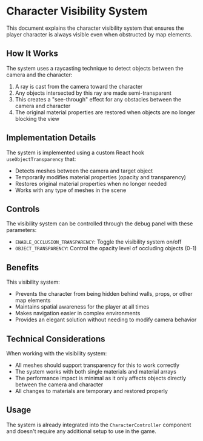 # Character Visibility System

This document explains the character visibility system that ensures the player character is always visible even when obstructed by map elements.

## How It Works

The system uses a raycasting technique to detect objects between the camera and the character:

1. A ray is cast from the camera toward the character
2. Any objects intersected by this ray are made semi-transparent
3. This creates a "see-through" effect for any obstacles between the camera and character
4. The original material properties are restored when objects are no longer blocking the view

## Implementation Details

The system is implemented using a custom React hook `useObjectTransparency` that:

- Detects meshes between the camera and target object
- Temporarily modifies material properties (opacity and transparency)
- Restores original material properties when no longer needed
- Works with any type of meshes in the scene

## Controls

The visibility system can be controlled through the debug panel with these parameters:

- `ENABLE_OCCLUSION_TRANSPARENCY`: Toggle the visibility system on/off
- `OBJECT_TRANSPARENCY`: Control the opacity level of occluding objects (0-1)

## Benefits

This visibility system:

- Prevents the character from being hidden behind walls, props, or other map elements
- Maintains spatial awareness for the player at all times
- Makes navigation easier in complex environments
- Provides an elegant solution without needing to modify camera behavior

## Technical Considerations

When working with the visibility system:

- All meshes should support transparency for this to work correctly
- The system works with both single materials and material arrays
- The performance impact is minimal as it only affects objects directly between the camera and character
- All changes to materials are temporary and restored properly

## Usage

The system is already integrated into the `CharacterController` component and doesn't require any additional setup to use in the game.
